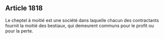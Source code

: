 Article 1818
----
Le cheptel à moitié est une société dans laquelle chacun des contractants
fournit la moitié des bestiaux, qui demeurent communs pour le profit ou pour la
perte.
